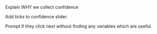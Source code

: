Explain WHY we collect confidence

Add ticks to confidence slider.

Prompt if they click next without finding any variables which are useful.
